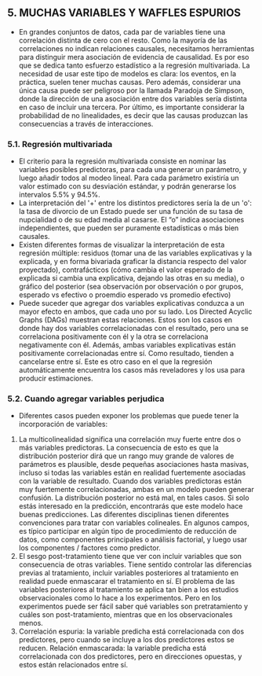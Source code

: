## 5. MUCHAS VARIABLES Y WAFFLES ESPURIOS

* En grandes conjuntos de datos, cada par de variables tiene una correlación distinta de cero con el resto. Como la mayoría de las correlaciones no indican relaciones causales, necesitamos herramientas para distinguir mera asociación de evidencia de causalidad. Es por eso que se dedica tanto esfuerzo estadístico a la regresión multivariada. La necesidad de usar este tipo de modelos es clara: los eventos, en la práctica, suelen tener muchas causas. Pero además, considerar una única causa puede ser peligroso por la llamada Paradoja de Simpson, donde la dirección de una asociación entre dos variables sería distinta en caso de incluir una tercera. Por último, es importante considerar la probabilidad de no linealidades, es decir que las causas produzcan las consecuencias a través de interacciones.

### 5.1. Regresión multivariada

* El criterio para la regresión multivariada consiste en nominar las variables posibles predictoras, para cada una generar un parámetro, y luego añadir todos al modeo lineal. Para cada parámetro existiría un valor estimado con su desviación estándar, y podrán generarse los intervalos 5.5% y 94.5%.
* La interpretación del '+' entre los distintos predictores sería la de un 'o': la tasa de divorcio de un Estado puede ser una función de su tasa de nupcialidad o de su edad media al casarse. El “o” indica asociaciones independientes, que pueden ser puramente estadísticas o más bien causales.
* Existen diferentes formas de visualizar la interpretación de esta regresión múltiple: residuos (tomar una de las variables explicativas y la explicada, y en forma bivariada graficar la distancia respecto del valor proyectado), contrafácticos (cómo cambia el valor esperado de la explicada si cambia una explicativa, dejando las otras en su media), o gráfico del posterior (sea observación por observación o por grupos, esperado vs efectivo o proemdio esperado vs promedio efectivo)
* Puede suceder que agregar dos variables explicativas conduzca a un mayor efecto en ambos, que cada uno por su lado. Los Directed Acyclic Graphs (DAGs) muestran estas relaciones. Estos son los casos en donde hay dos variables correlacionadas con el resultado, pero una se correlaciona positivamente con él y la otra se correlaciona negativamente con él. Además, ambas variables explicativas están positivamente correlacionadas entre sí. Como resultado, tienden a cancelarse entre sí. Este es otro caso en el que la regresión automáticamente encuentra los casos más reveladores y los usa para producir estimaciones.

### 5.2. Cuando agregar variables perjudica

* Diferentes casos pueden exponer los problemas que puede tener la incorporación de variables:
1. La multicolinealidad significa una correlación muy fuerte entre dos o más variables predictoras. La consecuencia de esto es que la distribución posterior dirá que un rango muy grande de valores de parámetros es plausible, desde pequeñas asociaciones hasta masivas, incluso si todas las variables están en realidad fuertemente asociadas con la variable de resultado. Cuando dos variables predictoras están muy fuertemente correlacionadas, ambas en un modelo pueden generar confusión. La distribución posterior no está mal, en tales casos. Si solo estás interesado en la predicción, encontrarás que este modelo hace buenas predicciones. Las diferentes disciplinas tienen diferentes convenciones para tratar con variables colineales. En algunos campos, es típico participar en algún tipo de procedimiento de reducción de datos, como componentes principales o análisis factorial, y luego usar los componentes / factores como predictor.
2. El sesgo post-tratamiento tiene que ver con incluir variables que son consecuencia de otras variables. Tiene sentido controlar las diferencias previas al tratamiento, incluir variables posteriores al tratamiento en realidad puede enmascarar el tratamiento en sí. El problema de las variables posteriores al tratamiento se aplica tan bien a los estudios observacionales como lo hace a los experimentos. Pero en los experimentos puede ser fácil saber qué variables son pretratamiento y cuáles son post-tratamiento, mientras que en los observacionales menos.
3. Correlación espuria: la variable predicha está correlacionada con dos predictores, pero cuando se incluye a los dos predictores estos se reducen. Relación enmascarada: la variable predicha está correlacionada con dos predictores, pero en direcciones opuestas, y estos están relacionados entre sí.
